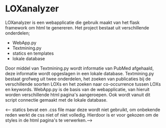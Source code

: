# LOXanalyzer

LOXanalyzer is een webapplicatie die gebruik maakt van het flask framework om html te genereren.
Het project bestaat uit verschillende onderdelen;
- WebApp.py
- Textmining.py
- statics en templates
- lokale database

Door middel van Textmining.py wordt informatie van PubMed afgehaald, deze informatie wordt opgeslagen in een lokale database.
Textmining.py bestaat grofweg uit twee onderdelen, het zoeken van publicaties bij de verschillende soorten LOXs en het zoeken naar co-occurrence
tussen LOXs en keywords.
WebApp.py is de basis van de webapplicatie, van hieruit worden verschillende html pagina's aangeroepen. Ook wordt vanuit dit script connectie gemaakt
met de lokale database.

<-- statics bevat een .css file maar deze wordt niet gebruikt, om onbekende reden werkt de css niet of niet volledig. Hierdoor is er voor gekozen om de styles in de html pagina's te verwerken.-->

